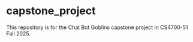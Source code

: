 # capstone_project
This repository is for the Chat Bot Goblins capstone project in CS4700-51 Fall 2025.
